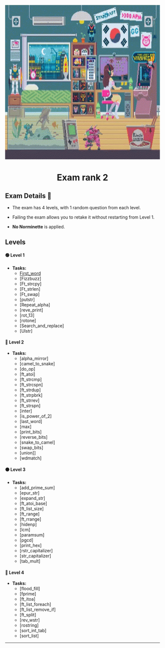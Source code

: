 <img src="../../Wallpaper/late-night-girl.gif" alt="late-night-girl" width="1000" height="500">



<div align="center">
  <h1>Exam rank 2</h1>
</div>



## Exam Details 🧐

- The exam has 4 levels, with 1 random question from each level.

- Failing the exam allows you to retake it without restarting from Level 1.

- **No Norminette** is applied.




## Levels

#### 🟢 **Level 1**
- **Tasks:** 
  - [First_word](https://github.com/DevAwizard/Exams_42/tree/04f6cc37208f21bbb6774179fbced432e60616c0/.github/Exam_rank_2/My_learning_approach/1.Characters(original_order)/First_word)
  - [Fizzbuzz]
  - [Ft_strcpy]
  - [Ft_strlen]
  - [Ft_swap]
  - [putstr]
  - [Repeat_alpha]
  - [reve_print]
  - [rot_13]
  - [rotone]
  - [Search_and_replace]
  - [Ulstr]

#### 🔵 **Level 2**
- **Tasks:** 
  - [alpha_mirror]
  - [camel_to_snake]
  - [do_op]
  - [ft_atoi]
  - [ft_strcmp]
  - [ft_strcspn]
  - [ft_strdup]
  - [ft_strpbrk]
  - [ft_strrev]
  - [ft_strspn]
  - [inter]
  - [is_power_of_2]
  - [last_word]
  - [max]
  - [print_bits]
  - [reverse_bits]
  - [snake_to_camel]
  - [swap_bits]
  - [union]]
  - [wdmatch]

#### 🟠 **Level 3**
- **Tasks:** 
  - [add_prime_sum]
  - [epur_str]
  - [expand_str]
  - [ft_atoi_base]
  - [ft_list_size]
  - [ft_range]
  - [ft_rrange]
  - [hidenp]
  - [lcm]
  - [paramsum]
  - [pgcd]
  - [print_hex]
  - [rstr_capitalizer]
  - [str_capitalizer]
  - [tab_mult]

#### 🔴 **Level 4**
- **Tasks:** 
  - [flood_fill]
  - [fprime]
  - [ft_itoa]
  - [ft_list_foreach]
  - [ft_list_remove_if]
  - [ft_split]
  - [rev_wstr]
  - [rostring]
  - [sort_int_tab]
  - [sort_list]

---
